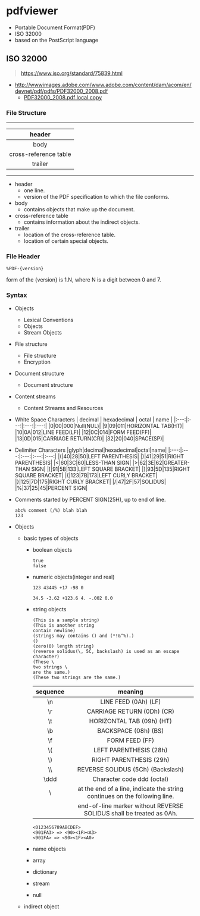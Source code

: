 # pdfviewer

- Portable Document Format(PDF)
- ISO 32000
- based on the PostScript language

## ISO 32000

> https://www.iso.org/standard/75839.html

- http://wwwimages.adobe.com/www.adobe.com/content/dam/acom/en/devnet/pdf/pdfs/PDF32000_2008.pdf
  - [PDF32000_2008.pdf local copy](ref/PDF32000_2008.pdf)

### File Structure

---

| header |
|:---:|
| body |
| cross-reference table |
| trailer |

---

- header
  - one line.
  - version of the PDF specification to which the file conforms.
- body
  - contains objects that make up the document.
- cross-reference table
  - contains information about the indirect objects.
- trailer
  - location of the cross-reference table.
  - location of certain special objects.

### File Header

```binary
%PDF-{version}
```

form of the {version} is 1.N, where N is a digit between 0 and 7.

### Syntax

- Objects
  - Lexical Conventions
  - Objects
  - Stream Objects
- File structure
  - File structure
  - Encryption
- Document structure
  - Document structure
- Content streams
  - Content Streams and Resources

- White Space Characters
  | decimal | hexadecimal | octal | name |
  |:---:|:---:|:---:|:---:|
  |0|00|000|Null(NUL)|
  |9|09|011|HORIZONTAL TAB(HT)|
  |10|0A|012|LINE FEED(LF)|
  |12|0C|014|FORM FEED(FF)|
  |13|0D|015|CARRIAGE RETURN(CR)|
  |32|20|040|SPACE(SP)|
- Delimiter Characters
  |glyph|decimal|hexadecimal|octal|name|
  |:---:|:---:|:---:|:---:|:---:|
  |(|40|28|50|LEFT PARENTHESIS|
  |)|41|29|51|RIGHT PARENTHESIS|
  |<|60|3C|60|LESS-THAN SIGN|
  |>|62|3E|62|GREATER-THAN SIGN|
  |[|91|5B|133|LEFT SQUARE BRACKET|
  |]|93|5D|135|RIGHT SQUARE BRACKET|
  |{|123|7B|173|LEFT CURLY BRACKET|
  |}|125|7D|175|RIGHT CURLY BRACKET|
  |/|47|2F|57|SOLIDUS|
  |%|37|25|45|PERCENT SIGN|
- Comments
  started by PERCENT SIGN(25H), up to end of line.

  ```pdf
  abc% comment (/%) blah blah
  123
  ```

- Objects
  - basic types of objects
    - boolean objects

      ```boolean
      true
      false
      ```

    - numeric objects(integer and real)

      ```integer objects
      123 43445 +17 -98 0
      ```

      ```real objects
      34.5 -3.62 +123.6 4. -.002 0.0
      ```

    - string objects

      ```sequence of literal characters
      (This is a sample string)
      (This is another string
      contain newline)
      (strings may contains () and (*!&^%).)
      ()
      (zero(0) length string)
      (reverse solidus(\, 5C, backslash) is used as an escape character)
      (These \
      two strings \
      are the same.)
      (These two strings are the same.)
      ```

      |sequence|meaning|
      |:---:|:---:|
      |\n|LINE FEED (0Ah) (LF)|
      |\r|CARRIAGE RETURN (0Dh) (CR)|
      |\t|HORIZONTAL TAB (09h) (HT)|
      |\b|BACKSPACE (08h) (BS)|
      |\f|FORM FEED (FF)|
      |\\( |LEFT PARENTHESIS (28h)|
      |\\) |RIGHT PARENTHESIS (29h)|
      |\\\\ |REVERSE SOLIDUS (5Ch) (Backslash)|
      |\ddd|Character code ddd (octal)|
      |\\ |at the end of a line, indicate the string continues on the following line.|
      |   |end-of-line marker without REVERSE SOLIDUS shall be treated as 0Ah.|

      ```hexadecimal data
      <0123456789ABCDEF>
      <901FA3> => <90><1F><A3>
      <901FA> => <90><1F><A0>
      ```

    - name objects
    - array
    - dictionary
    - stream
    - null
  - indirect object
